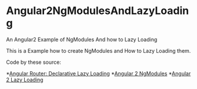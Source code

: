 # Angular2NgModulesAndLazyLoading
An Angular2 Example of NgModules And how to Lazy Loading

This is a Example how to create NgModules and How to Lazy Loading them.

Code by these source:

 *[Angular Router: Declarative Lazy Loading](https://vsavkin.com/angular-router-declarative-lazy-loading-7071d1f203ee#.3z9thp79s)
 *[Angular 2 NgModules](http://slides.com/leosvelperez/ng2-ngmodules#/)
 *[Angular 2 Lazy Loading](http://slides.com/leosvelperez/ng2-lazy-loading#/)
